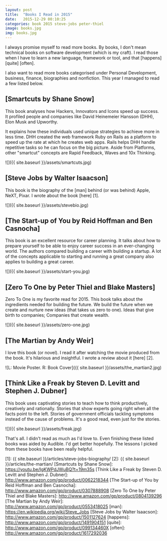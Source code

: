 ```yaml
---
layout: post
title:  "Books I Read in 2015"
date:   2015-12-29 00:10:25
categories: book 2015 steve-jobs peter-thiel
image: books.jpg
img: books.jpg
---
```


I always promise myself to read more books. By books, I don't mean technical books on software development (which is my craft). I read those when I have to learn a new language, framework or tool, and that [happens]  [quite]  [often].

I also want to read more books categorised under Personal Development, business, finance, biographies and nonfiction. This year I managed to read a few listed below.


## [Smartcuts by Shane Snow]

This book analyses how Hackers, Innovators and Icons speed up success. It profiled people and companies like David Heinemeier Hansson (DHH), Elon Musk and Upworthy. 

It explains how these individuals used unique strategies to achieve more in less time. DHH created the web framework Ruby on Rails as a platform to speed up the rate at which he creates web apps. Rails helps DHH handle repetitive tasks so he can focus on the big picture. Aside from Platforms, other "smartcut" concepts are Rapid Feedback, Waves and 10x Thinking.

![]({{ site.baseurl }}/assets/smartcuts.jpg)


## [Steve Jobs by Walter Isaacson]

This book is the biography of the [man] behind (or was behind) Apple, NeXT, Pixar. I wrote about the book [here] [1].

![]({{ site.baseurl }}/assets/stevebio.jpg)



## [The Start-up of You by Reid Hoffman and Ben Casnocha]

This book is an excellent resource for career planning. It talks about how to prepare yourself to be able to enjoy career success in an ever-changing world. The authors compared building a career with building a startup. A lot of the concepts applicable to starting and running a great company also applies to building a great career. 

![]({{ site.baseurl }}/assets/start-you.jpg)



## [Zero To One by Peter Thiel and Blake Masters]

Zero To One is my favorite read for 2015. This book talks about the ingredients needed for building the future. We build the future when we create and nurture new ideas (that takes us zero to one). Ideas that give birth to companies; Companies that create wealth.

![]({{ site.baseurl }}/assets/zero-one.jpg)


## [The Martian by Andy Weir] 

I love this book (or novel). I read it after watching the movie produced from the book. It's hilarious and insightful. I wrote a review about it [here] [2].

![L: Movie Poster. R: Book Cover]({{ site.baseurl }}/assets/the_martian2.jpg)


## [Think Like a Freak by Steven D. Levitt and Stephen J. Dubner]

This book uses captivating stories to teach how to think productively, creatively and rationally. Stories that show experts going right when all the facts point to the left. Stories of government officials tackling symptoms instead of the cause of problems. It's a good read, even just for the stories. 

![]({{ site.baseurl }}/assets/freak.jpg)

That's all. I didn't read as much as I'd love to. Even finishing these listed books was aided by Audible. I'd get better hopefully. The lessons I picked from these books have been really helpful.

[1]: {{ site.baseurl }}/articles/steve-jobs-biography/
[2]: {{ site.baseurl }}/articles/the-martian/
[Smartcuts by Shane Snow]: https://youtu.be/IgKWPdJWuBQ?t=19m35s
[Think Like a Freak by Steven D. Levitt and Stephen J. Dubner]: http://www.amazon.com/gp/product/0062218344
[The Start-up of You by Reid Hoffman and Ben Casnocha]: http://www.amazon.com/gp/product/0307888908
[Zero To One by Peter Thiel and Blake Masters]: http://www.amazon.com/gp/product/0804139296
[The Martian by Andy Weir]: http://www.amazon.com/gp/product/0553418025
[man]: https://en.wikipedia.org/wiki/Steve_Jobs
[Steve Jobs by Walter Isaacson]: http://www.amazon.com/gp/product/1501127624
[happens]: http://www.amazon.com/gp/product/1491904151
[quite]: http://www.amazon.com/gp/product/099134460X
[often]: http://www.amazon.com/gp/product/1617292036

